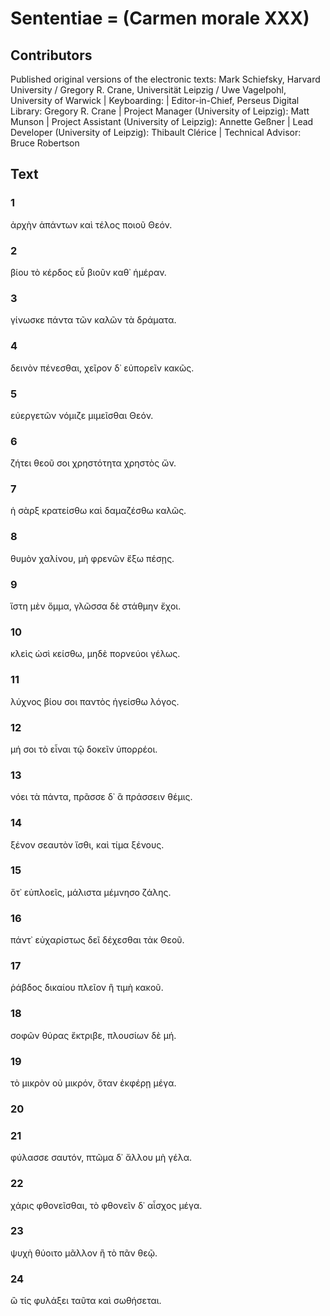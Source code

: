 # Sententiae = (Carmen morale XXX)  

## Contributors  
Published original versions of the electronic texts: Mark Schiefsky, Harvard University / Gregory R. Crane, Universität Leipzig / Uwe Vagelpohl, University of Warwick | Keyboarding:  | Editor-in-Chief, Perseus Digital Library: Gregory R. Crane | Project Manager (University of Leipzig): Matt Munson | Project Assistant (University of Leipzig): Annette Geßner | Lead Developer (University of Leipzig): Thibault Clérice | Technical Advisor: Bruce Robertson  

## Text  
### 1  
ἀρχὴν ἁπάντων καὶ τέλος ποιοῦ Θεόν.  
### 2  
βίου τὸ κέρδος εὖ βιοῦν καθ᾿ ἡμέραν.  
### 3  
γίνωσκε πάντα τῶν καλῶν τὰ δράματα.  
### 4  
δεινὸν πένεσθαι, χεῖρον δ᾿ εὐπορεῖν κακῶς.  
### 5  
εὐεργετῶν νόμιζε μιμεῖσθαι Θεόν.  
### 6  
ζήτει θεοῦ σοι χρηστότητα χρηστὸς ὤν.  
### 7  
ἡ σὰρξ κρατείσθω καὶ δαμαζέσθω καλῶς.  
### 8  
θυμὸν χαλίνου, μὴ φρενῶν ἔξω πέσῃς.  
### 9  
ἵστη μὲν ὄμμα, γλῶσσα δὲ στάθμην ἔχοι.  
### 10  
κλεὶς ὠσὶ κείσθω, μηδὲ πορνεύοι γέλως.  
### 11  
λύχνος βίου σοι παντὸς ἡγείσθω λόγος.  
### 12  
μή σοι τὸ εἶναι τῷ δοκεῖν ὑπορρέοι.  
### 13  
νόει τὰ πάντα, πρᾶσσε δ᾿ ἃ πράσσειν θέμις.  
### 14  
ξένον σεαυτὸν ἴσθι, καὶ τίμα ξένους.  
### 15  
ὅτ᾿ εὐπλοεῖς, μάλιστα μέμνησο ζάλης.  
### 16  
πάντ᾿ εὐχαρίστως δεῖ δέχεσθαι τἀκ Θεοῦ.  
### 17  
ῥάβδος δικαίου πλεῖον ἢ τιμὴ κακοῦ.  
### 18  
σοφῶν θύρας ἔκτριβε, πλουσίων δὲ μή.  
### 19  
τὸ μικρὸν οὐ μικρόν, ὅταν ἐκφέρῃ μέγα.  
### 20  
  
### 21  
φύλασσε σαυτόν, πτῶμα δ᾿ ἄλλου μὴ γέλα.  
### 22  
χάρις φθονεῖσθαι, τὸ φθονεῖν δ᾿ αἶσχος μέγα.  
### 23  
ψυχὴ θύοιτο μᾶλλον ἢ τὸ πᾶν θεῷ.  
### 24  
ὢ τίς φυλάξει ταῦτα καὶ σωθήσεται.  
